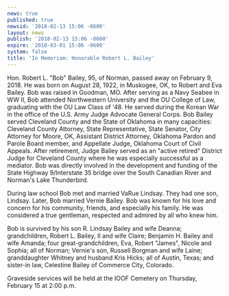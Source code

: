 ```yaml
---
news: true
published: true
newsid: '2018-02-13 15:06 -0600'
layout: news
publish: '2018-02-13 15:06 -0600'
expire: '2018-03-01 15:06 -0600'
system: false
title: 'In Memoriam: Honorable Robert L. Bailey'
---
```

Hon. Robert L. "Bob" Bailey, 95, of Norman, passed away on February 9, 2018. He was born on August 28, 1922, in Muskogee, OK, to Robert and Eva Bailey. Bob was raised in Goodman, MO. After serving as a Navy Seabee in WW II, Bob attended Northwestern University and the OU College of Law, graduating with the OU Law Class of '48. He served during the Korean War in the office of the U.S. Army Judge Advocate General Corps.  Bob Bailey served Cleveland County and the State of Oklahoma in many capacities:  Cleveland County Attorney, State Representative, State Senator, City Attorney for Moore, OK, Assistant District Attorney, Oklahoma Pardon and Parole Board member, and Appellate Judge, Oklahoma Court of Civil Appeals. After retirement, Judge Bailey served as an "active retired" District Judge for Cleveland County where he was especially successful as a mediator. Bob was directly involved in the development and funding of the State Highway 9/Interstate 35 bridge over the South Canadian River and Norman's Lake Thunderbird.

During law school Bob met and married VaRue Lindsay. They had one son, Lindsay. Later, Bob married Vernie Bailey. Bob was known for his love and concern for his community, friends, and especially his family. He was considered a true gentleman, respected and admired by all who knew him. 

Bob is survived by his son R. Lindsay Bailey and wife Deanna; grandchildren, Robert L. Bailey, II and wife Claire; Benjamin H. Bailey and wife Amanda; four great-grandchildren, Eva, Robert "James", Nicole and Sophia; all of Norman; Vernie's son, Russell Borgman and wife Laine; granddaughter Whitney and husband Kris Hicks; all of Austin, Texas; and sister-in law, Celestine Bailey of Commerce City, Colorado.

Graveside services will be held at the IOOF Cemetery on Thursday, February 15 at 2:00 p.m.
